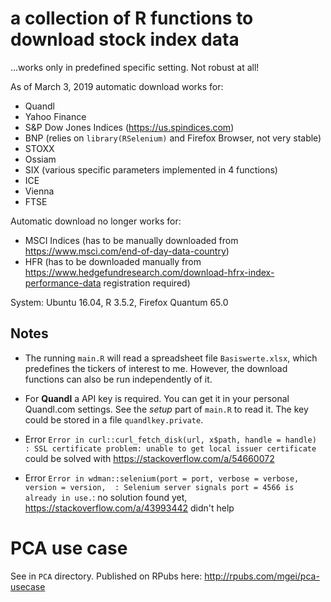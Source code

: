# a collection of R functions to download stock index data

...works only in predefined specific setting. Not robust at all!

As of March 3, 2019 automatic download works for:

* Quandl
* Yahoo Finance
* S&P Dow Jones Indices (https://us.spindices.com)
* BNP (relies on `library(RSelenium)` and Firefox Browser, not very stable)
* STOXX
* Ossiam
* SIX (various specific parameters implemented in 4 functions)
* ICE
* Vienna
* FTSE


Automatic download no longer works for:

* MSCI Indices (has to be manually downloaded from https://www.msci.com/end-of-day-data-country)
* HFR (has to be downloaded manually from https://www.hedgefundresearch.com/download-hfrx-index-performance-data registration required)




System: Ubuntu 16.04, R 3.5.2, Firefox Quantum 65.0

## Notes


* The running `main.R` will read a spreadsheet file `Basiswerte.xlsx`, which predefines the tickers of interest to me. However, the download functions can also be run independently of it.

* For **Quandl** a API key is required. You can get it in your personal Quandl.com settings. See the *setup* part of `main.R` to read it. The key could be stored in a file `quandlkey.private`.
* Error `Error in curl::curl_fetch_disk(url, x$path, handle = handle) : SSL certificate problem: unable to get local issuer certificate` could be solved with https://stackoverflow.com/a/54660072
* Error `Error in wdman::selenium(port = port, verbose = verbose, version = version,  : Selenium server signals port = 4566 is already in use.`: no solution found yet, https://stackoverflow.com/a/43993442 didn't help

# PCA use case

See in `PCA` directory. Published on RPubs here: http://rpubs.com/mgei/pca-usecase

